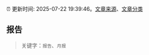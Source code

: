 :alarm_clock: 更新时间: 2025-07-22 19:39:46。[文章来源](/README.md)、[文章分类](/TAGS.md)

## 报告


> 关键字：`报告`、`月报`




